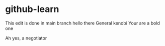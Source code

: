 # github-learn

This edit is done in main branch 
hello there
General kenobi
Your are a bold one

Ah yes, a negotiator
